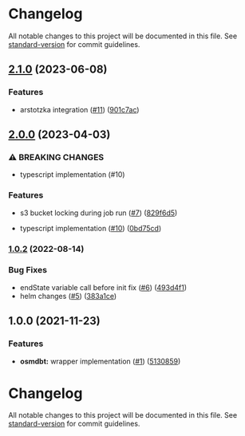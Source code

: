 # Changelog

All notable changes to this project will be documented in this file. See [standard-version](https://github.com/conventional-changelog/standard-version) for commit guidelines.

## [2.1.0](https://github.com/MapColonies/osmdbt-wrapper/compare/v2.0.0...v2.1.0) (2023-06-08)


### Features

* arstotzka integration ([#11](https://github.com/MapColonies/osmdbt-wrapper/issues/11)) ([901c7ac](https://github.com/MapColonies/osmdbt-wrapper/commit/901c7acea3dc8022db021ba77d24223740e73cf1))

## [2.0.0](https://github.com/MapColonies/osmdbt-wrapper/compare/v1.0.2...v2.0.0) (2023-04-03)


### ⚠ BREAKING CHANGES

* typescript implementation (#10)

### Features

* s3 bucket locking during job run ([#7](https://github.com/MapColonies/osmdbt-wrapper/issues/7)) ([829f6d5](https://github.com/MapColonies/osmdbt-wrapper/commit/829f6d530b72896d636a6c0c3abddfcb5a5cfd83))


* typescript implementation ([#10](https://github.com/MapColonies/osmdbt-wrapper/issues/10)) ([0bd75cd](https://github.com/MapColonies/osmdbt-wrapper/commit/0bd75cd0a098f9b617d9cbe82d5a40f2c22e4b45))

### [1.0.2](https://github.com/MapColonies/osmdbt-wrapper/compare/v1.0.1...v1.0.2) (2022-08-14)


### Bug Fixes

* endState variable call before init fix ([#6](https://github.com/MapColonies/osmdbt-wrapper/issues/6)) ([493d4f1](https://github.com/MapColonies/osmdbt-wrapper/commit/493d4f1f4341e699b11d6720764346ea6de510e2))
* helm changes ([#5](https://github.com/MapColonies/osmdbt-wrapper/issues/5)) ([383a1ce](https://github.com/MapColonies/osmdbt-wrapper/commit/383a1ce5a12b9add96d9a21546217d6cd7dea595))

## 1.0.0 (2021-11-23)

### Features

* **osmdbt:** wrapper implementation ([#1](https://github.com/MapColonies/osmdbt-wrapper/issues/1)) ([5130859](https://github.com/MapColonies/osmdbt-wrapper/commit/5130859434b2b2745e2d13f94b22d5f8ede4085b))

# Changelog

All notable changes to this project will be documented in this file. See [standard-version](https://github.com/conventional-changelog/standard-version) for commit guidelines.
